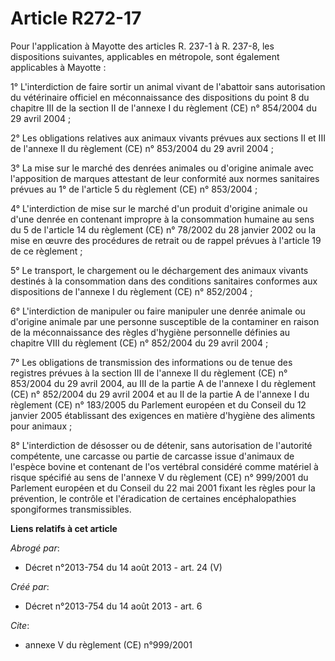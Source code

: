 # Article R272-17

Pour l'application à Mayotte des articles R. 237-1 à R. 237-8, les dispositions suivantes, applicables en métropole, sont
également applicables à Mayotte : 

1° L'interdiction de faire sortir un animal vivant de l'abattoir sans autorisation du vétérinaire officiel en méconnaissance
des dispositions du point 8 du chapitre III de la section II de l'annexe I du règlement (CE) n° 854/2004 du 29 avril 2004 ; 

2° Les obligations relatives aux animaux vivants prévues aux sections II et III de l'annexe II du règlement (CE) n° 853/2004
du 29 avril 2004 ; 

3° La mise sur le marché des denrées animales ou d'origine animale avec l'apposition de marques attestant de leur conformité
aux normes sanitaires prévues au 1° de l'article 5 du règlement (CE) n° 853/2004 ; 

4° L'interdiction de mise sur le marché d'un produit d'origine animale ou d'une denrée en contenant impropre à la
consommation humaine au sens du 5 de l'article 14 du règlement (CE) n° 78/2002 du 28 janvier 2002 ou la mise en œuvre des
procédures de retrait ou de rappel prévues à l'article 19 de ce règlement ; 

5° Le transport, le chargement ou le déchargement des animaux vivants destinés à la consommation dans des conditions
sanitaires conformes aux dispositions de l'annexe I du règlement (CE) n° 852/2004 ; 

6° L'interdiction de manipuler ou faire manipuler une denrée animale ou d'origine animale par une personne susceptible de la
contaminer en raison de la méconnaissance des règles d'hygiène personnelle définies au chapitre VIII du règlement (CE) n°
852/2004 du 29 avril 2004 ; 

7° Les obligations de transmission des informations ou de tenue des registres prévues à la section III de l'annexe II du
règlement (CE) n° 853/2004 du 29 avril 2004, au III de la partie A de l'annexe I du règlement (CE) n° 852/2004 du 29 avril
2004 et au II de la partie A de l'annexe I du règlement (CE) n° 183/2005 du Parlement européen et du Conseil du 12 janvier
2005 établissant des exigences en matière d'hygiène des aliments pour animaux ; 

8° L'interdiction de désosser ou de détenir, sans autorisation de l'autorité compétente, une carcasse ou partie de carcasse
issue d'animaux de l'espèce bovine et contenant de l'os vertébral considéré comme matériel à risque spécifié au sens de
l'annexe V du règlement (CE) n° 999/2001 du Parlement européen et du Conseil du 22 mai 2001 fixant les règles pour la
prévention, le contrôle et l'éradication de certaines encéphalopathies spongiformes transmissibles.

**Liens relatifs à cet article**

_Abrogé par_:

  - Décret n°2013-754 du 14 août 2013 - art. 24 (V)

_Créé par_:

  - Décret n°2013-754 du 14 août 2013 - art. 6

_Cite_:

  - annexe V du règlement (CE) n°999/2001
